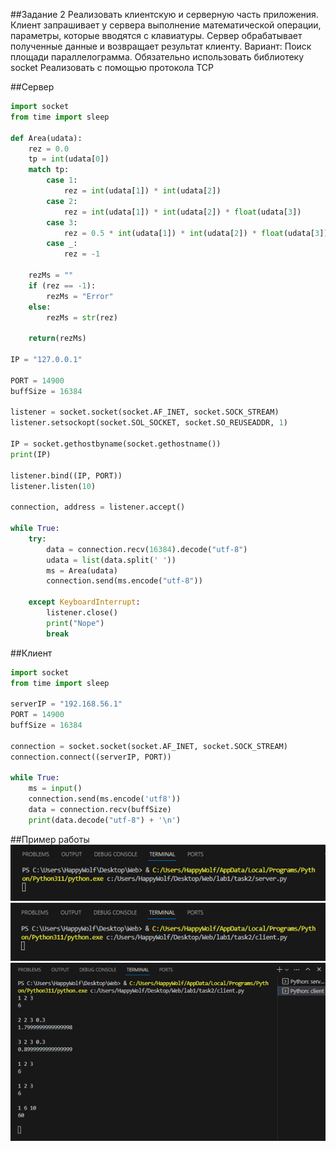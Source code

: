 ##Задание 2
Реализовать клиентскую и серверную часть приложения. Клиент запрашивает у
сервера выполнение математической операции, параметры, которые вводятся с
клавиатуры. Сервер обрабатывает полученные данные и возвращает результат
клиенту. Вариант: Поиск площади параллелограмма.
Обязательно использовать библиотеку socket
Реализовать с помощью протокола TCP

##Сервер
```py
import socket
from time import sleep

def Area(udata):
    rez = 0.0
    tp = int(udata[0])
    match tp:
        case 1:
            rez = int(udata[1]) * int(udata[2])
        case 2:
            rez = int(udata[1]) * int(udata[2]) * float(udata[3])
        case 3:
            rez = 0.5 * int(udata[1]) * int(udata[2]) * float(udata[3])
        case _:
            rez = -1
    
    rezMs = ""
    if (rez == -1):
        rezMs = "Error"
    else:
        rezMs = str(rez)
    
    return(rezMs)

IP = "127.0.0.1"

PORT = 14900
buffSize = 16384

listener = socket.socket(socket.AF_INET, socket.SOCK_STREAM)
listener.setsockopt(socket.SOL_SOCKET, socket.SO_REUSEADDR, 1)

IP = socket.gethostbyname(socket.gethostname())
print(IP)

listener.bind((IP, PORT))
listener.listen(10)

connection, address = listener.accept()

while True:
    try:
        data = connection.recv(16384).decode("utf-8")
        udata = list(data.split(' '))
        ms = Area(udata)
        connection.send(ms.encode("utf-8"))

    except KeyboardInterrupt:
        listener.close()
        print("Nope")
        break

```

##Клиент
```py
import socket
from time import sleep

serverIP = "192.168.56.1"
PORT = 14900
buffSize = 16384

connection = socket.socket(socket.AF_INET, socket.SOCK_STREAM)
connection.connect((serverIP, PORT))

while True:
    ms = input()
    connection.send(ms.encode('utf8'))
    data = connection.recv(buffSize)
    print(data.decode("utf-8") + '\n')

```


##Пример работы
![Запуск сервера](pic/t2/server.png)
![Запуск клиента](pic/t2/client.png)
![Состояние сервера после запуска клиента](pic/t2/clientA.png)